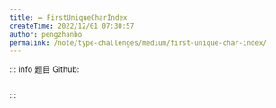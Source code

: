 ```yaml
---
title: ➖ FirstUniqueCharIndex
createTime: 2022/12/01 07:30:57
author: pengzhanbo
permalink: /note/type-challenges/medium/first-unique-char-index/
---
```


::: info 题目
Github: []()

```ts
```
:::
